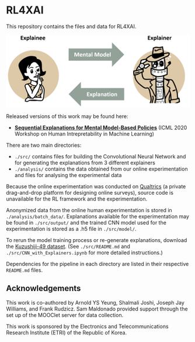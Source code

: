 # RL4XAI
This repository contains the files and data for RL4XAI.

<img src="https://github.com/ArnoldYSYeung/RL4XAI/blob/master/images/feedback_loop.png" width="600"/>

Released versions of this work may be found here: 
- <strong><a href="https://arxiv.org/abs/2007.09028">Sequential Explanations for Mental Model-Based Policies</a></strong> (ICML 2020 Workshop on Human Intrepretability in Machine Learning)

There are two main directories:
- `./src/` contains files for building the Convolutional Neural Network and for generating the explanations from 3 different explainers
- `./analysis/` contains the data obtained from our online experimentation and files for analysing the experimental data

Because the online experimentation was conducted on <a href="https://www.qualtrics.com/">Qualtrics</a> (a private drag-and-drop platform for designing online surveys), source code is unavailable for the RL framework and the experimentation.

Anonymized data from the online human experimentation is stored in `./analysis/batch_data/`. Explanations available for the experimentation may be found in `./src/output/` and the trained CNN model used for the experimentation is stored as a .h5 file in `./src/model/`.

To rerun the model training process or re-generate explanations, download the <a href="https://github.com/rois-codh/kmnist">Kuzushiji-49 dataset</a>. (See `./src/README.md` and `./src/CNN_with_Explainers.ipynb` for more detailed instructions.)

Dependencies for the pipeline in each directory are listed in their respective `README.md` files.


## Acknowledgements
This work is co-authored by Arnold YS Yeung, Shalmali Joshi, Joseph Jay Williams, and Frank Rudzicz.  Sam Maldonado provided support through the set up of the MOOClet server for data collection.

This work is sponsored by the Electronics and Telecommunications Research Institute (ETRI) of the Republic of Korea.
